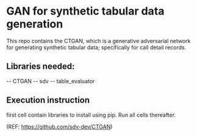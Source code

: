 # GAN for synthetic tabular data generation 
This repo contains the CTGAN, which is a generative adversarial network for generating synthetic tabular data; specifically for call detail records.

## Libraries needed:
-- CTGAN
-- sdv
-- table_evaluator

## Execution instruction
first cell contain libraries to install using pip.
Run all cells thereafter.

(REF: https://github.com/sdv-dev/CTGAN)

